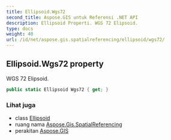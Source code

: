 ```yaml
---
title: Ellipsoid.Wgs72
second_title: Aspose.GIS untuk Referensi .NET API
description: Ellipsoid Properti. WGS 72 Elipsoid.
type: docs
weight: 40
url: /id/net/aspose.gis.spatialreferencing/ellipsoid/wgs72/
---
```

## Ellipsoid.Wgs72 property

WGS 72 Elipsoid.

```csharp
public static Ellipsoid Wgs72 { get; }
```

### Lihat juga

* class [Ellipsoid](../)
* ruang nama [Aspose.Gis.SpatialReferencing](../../ellipsoid/)
* perakitan [Aspose.GIS](../../../)


